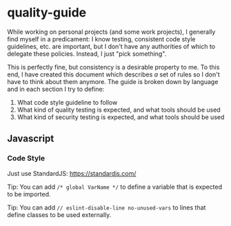 # quality-guide
While working on personal projects (and some work projects), I generally find myself in a predicament: I know testing, consistent code style guidelines, etc. are important, but I don't have any authorities of which to delegate these policies. Instead, I just "pick something".

This is perfectly fine, but consistency is a desirable property to me. To this end, I have created this document which describes *a* set of rules so I don't have to think about them anymore. The guide is broken down by language and in each section I try to define:

1. What code style guideline to follow
2. What kind of quality testing is expected, and what tools should be used
3. What kind of security testing is expected, and what tools should be used

## Javascript

### Code Style
Just use StandardJS: https://standardjs.com/

Tip: You can add `/* global VarName */` to define a variable that is expected to be imported.

Tip: You can add `// eslint-disable-line no-unused-vars` to lines that define classes to be used externally.
